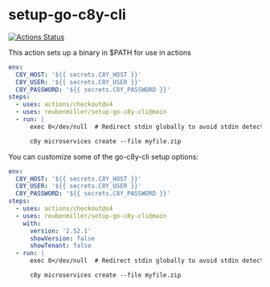 # setup-go-c8y-cli

[![Actions Status](https://github.com/reubenmiller/setup-go-c8y-cli/workflows/build-test/badge.svg)](https://github.com/reubenmiller/setup-go-c8y-cli/actions)

This action sets up a binary in \$PATH for use in actions

```yaml
env:
  C8Y_HOST: '${{ secrets.C8Y_HOST }}'
  C8Y_USER: '${{ secrets.C8Y_USER }}'
  C8Y_PASSWORD: '${{ secrets.C8Y_PASSWORD }}'
steps:
  - uses: actions/checkout@v4
  - uses: reubenmiller/setup-go-c8y-cli@main
  - run: |
      exec 0</dev/null  # Redirect stdin globally to avoid stdin detection issues in go-c8y-cli

      c8y microservices create --file myfile.zip
```

You can customize some of the go-c8y-cli setup options:

```yaml
env:
  C8Y_HOST: '${{ secrets.C8Y_HOST }}'
  C8Y_USER: '${{ secrets.C8Y_USER }}'
  C8Y_PASSWORD: '${{ secrets.C8Y_PASSWORD }}'
steps:
  - uses: actions/checkout@v4
  - uses: reubenmiller/setup-go-c8y-cli@main
    with:
      version: '2.52.1'
      showVersion: false
      showTenant: false
  - run: |
      exec 0</dev/null  # Redirect stdin globally to avoid stdin detection issues in go-c8y-cli

      c8y microservices create --file myfile.zip
```
